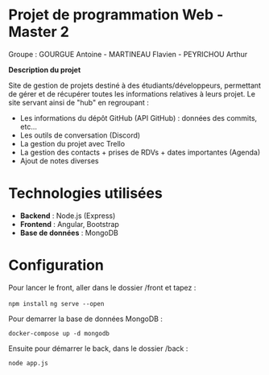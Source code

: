 Projet de programmation Web - Master 2
=============================================================

Groupe : GOURGUE Antoine - MARTINEAU Flavien - PEYRICHOU Arthur

**Description du projet**

Site de gestion de projets destiné à des étudiants/développeurs, permettant de gérer et de récupérer toutes les informations relatives à leurs projet. Le site servant ainsi de "hub" en regroupant :

- Les informations du dépôt GitHub (API GitHub) : données des commits, etc...
- Les outils de conversation (Discord)
- La gestion du projet avec Trello
- La gestion des contacts + prises de RDVs + dates importantes (Agenda)
- Ajout de notes diverses

Technologies utilisées
======================

- **Backend** : Node.js (Express)
- **Frontend** : Angular, Bootstrap
- **Base de données** : MongoDB


Configuration
=============

Pour lancer le front, aller dans le dossier /front et tapez :

`npm install`
`ng serve --open`


Pour demarrer la base de données MongoDB :

`docker-compose up -d mongodb`

Ensuite pour démarrer le back, dans le dossier /back :

`node app.js`

